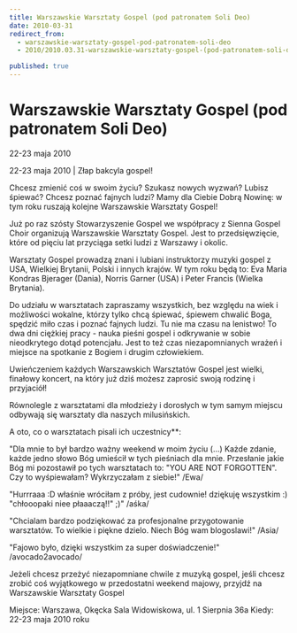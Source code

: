 ```yaml
---
title: Warszawskie Warsztaty Gospel (pod patronatem Soli Deo)
date: 2010-03-31
redirect_from: 
  - warszawskie-warsztaty-gospel-pod-patronatem-soli-deo
  - 2010/2010.03.31-warszawskie-warsztaty-gospel-(pod-patronatem-soli-deo)

published: true
---
```




# Warszawskie Warsztaty Gospel (pod patronatem Soli Deo)

<time>22-23 maja 2010</time>

22-23 maja 2010 | 
Złap bakcyla gospel!

Chcesz zmienić coś w swoim życiu? Szukasz nowych wyzwań? Lubisz śpiewać? Chcesz poznać fajnych ludzi? Mamy dla Ciebie Dobrą Nowinę: w tym roku ruszają kolejne Warszawskie Warsztaty Gospel!

Już po raz szósty Stowarzyszenie Gospel we współpracy z Sienna Gospel Choir organizują Warszawskie Warsztaty Gospel. Jest to przedsięwzięcie, które od pięciu lat przyciąga setki ludzi z Warszawy i okolic.

Warsztaty Gospel prowadzą znani i lubiani instruktorzy muzyki gospel z USA, Wielkiej Brytanii, Polski i innych krajów. W tym roku będą to: Eva Maria Kondras Bjerager (Dania), Norris Garner (USA)
 i Peter Francis (Wielka Brytania).

Do udziału w warsztatach zapraszamy wszystkich, bez względu na wiek i możliwości wokalne, którzy tylko chcą śpiewać, śpiewem chwalić Boga, spędzić miło czas i poznać fajnych ludzi.
Tu nie ma czasu na lenistwo! To dwa dni ciężkiej pracy - nauka pieśni gospel i odkrywanie w sobie nieodkrytego dotąd potencjału. Jest to też czas niezapomnianych wrażeń i miejsce na spotkanie z Bogiem i drugim człowiekiem.

Uwieńczeniem każdych Warszawskich Warsztatów Gospel jest wielki, finałowy koncert, na który już dziś możesz zaprosić swoją rodzinę i przyjaciół!

Równolegle z warsztatami dla młodzieży i dorosłych w tym samym miejscu odbywają się warsztaty dla naszych milusińskich.

A oto, co o warsztatach pisali ich uczestnicy**:

"Dla mnie to był bardzo ważny weekend w moim życiu (...) Każde zdanie, każde jedno słowo Bóg umieścił w tych pieśniach dla mnie. Przesłanie jakie Bóg mi 
pozostawił po tych warsztatach to: "YOU ARE NOT FORGOTTEN". Czy to wyśpiewałam? Wykrzyczałam z siebie!"
/Ewa/

"Hurrraaa :D właśnie wróciłam z próby, jest cudownie! dziękuję wszystkim :)
"chłooopaki niee płaaaczą!!" ;)"
/aśka/

"Chcialam bardzo podziękować za profesjonalne przygotowanie warsztatów. To wielkie i piękne dzielo. Niech Bóg wam blogoslawi!"
/Asia/

"Fajowo było, dzięki wszystkim za super doświadczenie!"
/avocado2avocado/

Jeżeli chcesz przeżyć niezapomniane chwile z muzyką gospel, jeśli chcesz zrobić coś wyjątkowego w przedostatni weekend majowy, przyjdź na Warszawskie Warsztaty Gospel

Miejsce: Warszawa, Okęcka Sala Widowiskowa, ul. 1 Sierpnia 36a
Kiedy: 22-23 maja 2010 roku

<!--CONTENT FROM OLD SERVER (jos before 2013): 22-23 maja 2010 | 
Złap bakcyla gospel!

Chcesz zmienić coś w swoim życiu? Szukasz nowych wyzwań? Lubisz śpiewać? Chcesz poznać fajnych ludzi? Mamy dla Ciebie Dobrą Nowinę: w tym roku ruszają kolejne Warszawskie Warsztaty Gospel!

Już po raz szósty Stowarzyszenie Gospel we współpracy z Sienna Gospel Choir organizują Warszawskie Warsztaty Gospel. Jest to przedsięwzięcie, które od pięciu lat przyciąga setki ludzi z Warszawy i okolic.

Warsztaty Gospel prowadzą znani i lubiani instruktorzy muzyki gospel z USA, Wielkiej Brytanii, Polski i innych krajów. W tym roku będą to: Eva Maria Kondras Bjerager (Dania), Norris Garner (USA) i Peter Francis (Wielka Brytania).

Do udziału w warsztatach zapraszamy wszystkich, bez względu na wiek i możliwości wokalne, którzy tylko chcą śpiewać, śpiewem chwalić Boga, spędzić miło czas i poznać fajnych ludzi.
Tu nie ma czasu na lenistwo! To dwa dni ciężkiej pracy - nauka pieśni gospel i odkrywanie w sobie nieodkrytego dotąd potencjału. Jest to też czas niezapomnianych wrażeń i miejsce na spotkanie z Bogiem i drugim człowiekiem.

Uwieńczeniem każdych Warszawskich Warsztatów Gospel jest wielki, finałowy koncert, na który już dziś możesz zaprosić swoją rodzinę i przyjaciół!

Równolegle z warsztatami dla młodzieży i dorosłych w tym samym miejscu odbywają się warsztaty dla naszych milusińskich.

A oto, co o warsztatach pisali ich uczestnicy**:

"Dla mnie to był bardzo ważny weekend w moim życiu (...) Każde zdanie, każde jedno słowo Bóg umieścił w tych pieśniach dla mnie. Przesłanie jakie Bóg mi pozostawił po tych warsztatach to: "YOU ARE NOT FORGOTTEN". Czy to wyśpiewałam? Wykrzyczałam z siebie!"
/Ewa/

"Hurrraaa :D właśnie wróciłam z próby, jest cudownie! dziękuję wszystkim :)
"chłooopaki niee płaaaczą!!" ;)"
/aśka/

"Chcialam bardzo podziękować za profesjonalne przygotowanie warsztatów. To wielkie i piękne dzielo. Niech Bóg wam blogoslawi!"
/Asia/

"Fajowo było, dzięki wszystkim za super doświadczenie!"
/avocado2avocado/

Jeżeli chcesz przeżyć niezapomniane chwile z muzyką gospel, jeśli chcesz zrobić coś wyjątkowego w przedostatni weekend majowy, przyjdź na Warszawskie Warsztaty Gospel

Miejsce: Warszawa, Okęcka Sala Widowiskowa, ul. 1 Sierpnia 36a
Kiedy: 22-23 maja 2010 roku 
-->

<!--{{json:{"created_date":"2010-03-31 13:26:00","publish_down":"0000-00-00 00:00:00","id":"855"}}}-->